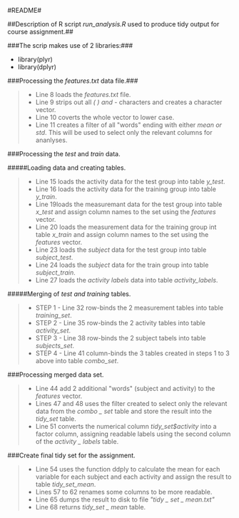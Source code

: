 
#README#


##Description of R script *run_analysis.R* used to produce tidy output for course assignment.##


###The scrip makes use of 2 libraries:###

*	library(plyr)
*	library(dplyr)

###Processing the *features.txt* data file.###

> * Line 8 loads the *features.txt* file.
> * Line 9 strips out all *( ) and -* characters and creates a character vector.
> * Line 10 coverts the whole vector to lower case.
> * Line 11 creates a filter of all "words" ending with either *mean or std*.  This will be 
> used to select only the relevant columns for ananlyses.


###Processing the *test* and *train* data.

#####Loading data and creating tables.

>  * Line 15 loads the activity data for the test group into table *y_test*.
>  * Line 16 loads the activity data for the training group into table *y_train*.
>  * Line 19loads the measuremant data for the test group into table *x_test* and assign column names to the set using the *features* vector.
>  * Line 20 loads the measurement data for the training group int table *x_train* and assign column names to the set using the *features* vector.
>  * Line 23 loads the *subject* data for the test group into table *subject_test*.
>  * Line 24 loads the *subject* data for the train group into table *subject_train*.
>  * Line 27 loads the *activity labels* data into table *activity_labels*.

#####Merging of *test and training* tables.

> * STEP 1 - Line 32 row-binds the 2 measurement tables into table *training_set*.
> * STEP 2 - Line 35 row-binds the 2 activity tables into table *activity_set*.
> * STEP 3 - Line 38 row-binds the 2 subject tabels into table *subjects_set*.
> * STEP 4 - Line 41 column-binds the 3 tables created in steps 1 to 3 above into table 
> *combo_set*.

###Processing merged data set.

> * Line 44 add 2 additional "words" (subject and activity) to the *features* vector.
> * Lines 47 and 48 uses the filter created to select only the relevant data from the 
> *combo _ set* table and store the result into the *tidy_set* table.
> * Line 51 converts the numerical column *tidy_set$activity* into a factor column, assigning 
> readable labels using the second column of the *activity _ labels* table.

###Create final tidy set for the assignment.

> * Line 54 uses the function ddply to calculate the mean for each variable for each subject and each activity 
> and assign the result to table *tidy_set_mean*.
> * Lines 57 to 62 renames some columns to be more readable.
> * Line 65 dumps the result to disk to file *"tidy _ set _ mean.txt"*
> * Line 68 returns *tidy_set _ mean* table. 

